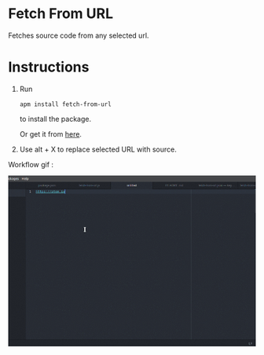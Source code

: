 # Fetch From URL

Fetches source code from any selected url.

# Instructions

1. Run
   ```
   apm install fetch-from-url
   ```
   to install the package.

   Or get it from [here](https://atom.io/packages/fetch-from-url).

2. Use alt + X to replace selected URL with source.


Workflow gif :

![Here's a gif!](https://raw.githubusercontent.com/gopal131072/Fetch-from-URL/master/img/a.gif)
